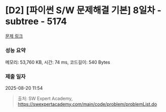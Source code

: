 # [D2] [파이썬 S/W 문제해결 기본] 8일차 - subtree - 5174 

[문제 링크](https://swexpertacademy.com/main/code/problem/problemDetail.do?contestProbId=AWTay1Z64cQDFAVT) 

### 성능 요약

메모리: 53,760 KB, 시간: 74 ms, 코드길이: 540 Bytes

### 제출 일자

2025-08-20 11:54



> 출처: SW Expert Academy, https://swexpertacademy.com/main/code/problem/problemList.do